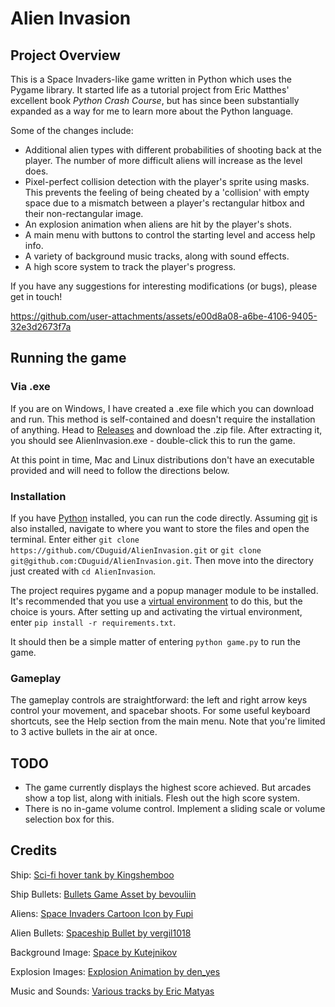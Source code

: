 # Alien Invasion

## Project Overview

This is a Space Invaders-like game written in Python which uses the Pygame library. It started life as a tutorial project from Eric Matthes' excellent book *Python Crash Course*, but has since been substantially expanded as a way for me to learn more about the Python language.

Some of the changes include:
- Additional alien types with different probabilities of shooting back at the player. The number of more difficult aliens will increase as the level does.
- Pixel-perfect collision detection with the player's sprite using masks. This prevents the feeling of being cheated by a 'collision' with empty space due to a mismatch between a player's rectangular hitbox and their non-rectangular image.
- An explosion animation when aliens are hit by the player's shots.
- A main menu with buttons to control the starting level and access help info.
- A variety of background music tracks, along with sound effects.
- A high score system to track the player's progress.

If you have any suggestions for interesting modifications (or bugs), please get in touch!


https://github.com/user-attachments/assets/e00d8a08-a6be-4106-9405-32e3d2673f7a



## Running the game

### Via .exe
If you are on Windows, I have created a .exe file which you can download and run. This method is self-contained and doesn't require the installation of anything. Head to [Releases](https://github.com/CDuguid/AlienInvasion/releases) and download the .zip file. After extracting it, you should see AlienInvasion.exe - double-click this to run the game.

At this point in time, Mac and Linux distributions don't have an executable provided and will need to follow the directions below.

### Installation
If you have [Python](https://www.python.org/downloads/) installed, you can run the code directly. Assuming [git](https://git-scm.com/downloads) is also installed, navigate to where you want to store the files and open the terminal. Enter either `git clone https://github.com/CDuguid/AlienInvasion.git` or `git clone git@github.com:CDuguid/AlienInvasion.git`. Then move into the directory just created with `cd AlienInvasion`.

The project requires pygame and a popup manager module to be installed. It's recommended that you use a [virtual environment](https://www.freecodecamp.org/news/how-to-setup-virtual-environments-in-python/) to do this, but the choice is yours. After setting up and activating the virtual environment, enter `pip install -r requirements.txt`.

It should then be a simple matter of entering `python game.py` to run the game.

### Gameplay
The gameplay controls are straightforward: the left and right arrow keys control your movement, and spacebar shoots. For some useful keyboard shortcuts, see the Help section from the main menu. Note that you're limited to 3 active bullets in the air at once.


## TODO

- The game currently displays the highest score achieved. But arcades show a top list, along with initials. Flesh out the high score system.
- There is no in-game volume control. Implement a sliding scale or volume selection box for this.

## Credits

Ship:
[Sci-fi hover tank by Kingshemboo](https://opengameart.org/content/sci-fi-hover-tank)

Ship Bullets:
[Bullets Game Asset by bevouliin](https://opengameart.org/content/bullets-game-asset)

Aliens:
[Space Invaders Cartoon Icon by Fupi](https://opengameart.org/content/space-invaders-cartoon-icon)

Alien Bullets:
[Spaceship Bullet by vergil1018](https://opengameart.org/content/spaceship-bullet)

Background Image:
[Space by Kutejnikov](https://opengameart.org/content/space-9)

Explosion Images:
[Explosion Animation by den_yes](https://opengameart.org/content/explosion-animation-1)

Music and Sounds:
[Various tracks by Eric Matyas](https://soundimage.org)
